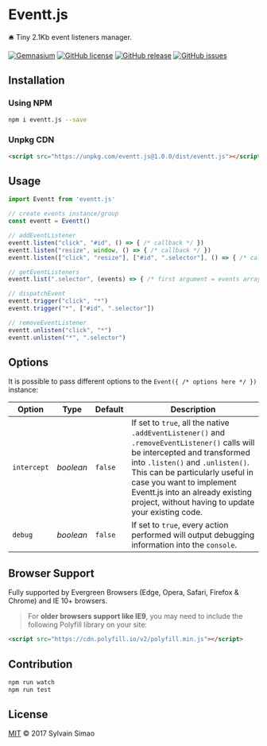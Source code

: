 # Eventt.js

🛎️ Tiny 2.1Kb event listeners manager.

[![Gemnasium](https://img.shields.io/gemnasium/maoosi/eventt.js.svg)](https://github.com/maoosi/eventt.js) [![GitHub license](https://img.shields.io/badge/license-MIT-blue.svg)](https://raw.githubusercontent.com/maoosi/eventt.js/master/LICENSE.md) [![GitHub release](https://img.shields.io/github/release/maoosi/eventt.js.svg)](https://github.com/maoosi/eventt.js) [![GitHub issues](https://img.shields.io/github/issues/maoosi/eventt.js.svg)](https://github.com/maoosi/eventt.js/issues)


## Installation

### Using NPM

```bash
npm i eventt.js --save
```

### Unpkg CDN

```html
<script src="https://unpkg.com/eventt.js@1.0.0/dist/eventt.js"></script>
```


## Usage

```javascript
import Eventt from 'eventt.js'

// create events instance/group
const eventt = Eventt()

// addEventListener
eventt.listen("click", "#id", () => { /* callback */ })
eventt.listen("resize", window, () => { /* callback */ })
eventt.listen(["click", "resize"], ["#id", ".selector"], () => { /* callback */ }, { /* opts */ })

// getEventListeners
eventt.list(".selector", (events) => { /* first argument = events array */ })

// dispatchEvent
eventt.trigger("click", "*")
eventt.trigger("*", ["#id", ".selector"])

// removeEventListener
eventt.unlisten("click", "*")
eventt.unlisten("*", ".selector")
```


## Options

It is possible to pass different options to the `Event({ /* options here */ })` instance:

| Option | Type | Default | Description |
| --- | --- | --- | --- |
| `intercept` | *boolean* | `false` | If set to `true`, all the native `.addEventListener()` and `.removeEventListener()` calls will be intercepted and transformed into `.listen()` and `.unlisten()`. This can be particularly useful in case you want to implement Eventt.js into an already existing project, without having to update your existing code. |
| `debug` | *boolean* | `false` | If set to `true`, every action performed will output debugging information into the `console`. |


## Browser Support

Fully supported by Evergreen Browsers (Edge, Opera, Safari, Firefox & Chrome) and IE 10+ browsers.

> For **older browsers support like IE9**, you may need to include the following Polyfill library on your site:
>
```html
<script src="https://cdn.polyfill.io/v2/polyfill.min.js"></script>
```


## Contribution

```bash
npm run watch
npm run test
```


## License

[MIT](https://github.com/maoosi/eventt.js/blob/master/LICENSE.md) © 2017 Sylvain Simao

